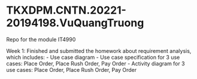 # TKXDPM.CNTN.20221-20194198.VuQuangTruong
Repo for the module IT4990

Week 1: Finished and submitted the homework about requirement analysis, which includes:
    - Use case diagram
    - Use case specification for 3 use cases: Place Order, Place Rush Order, Pay Order
    - Activity diagram for 3 use cases: Place Order, Place Rush Order, Pay Order





